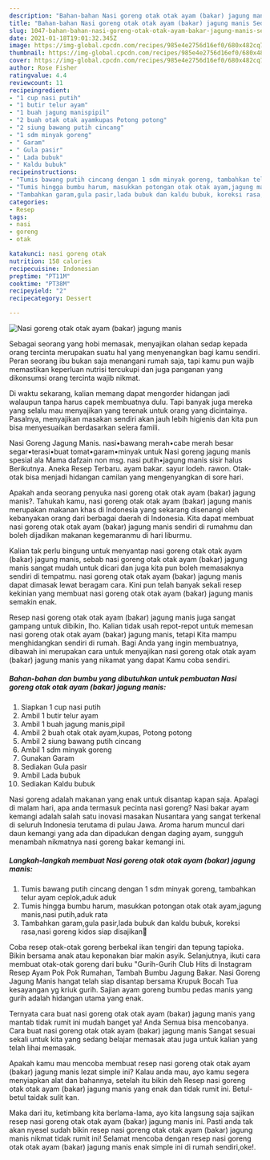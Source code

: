 ```yaml
---
description: "Bahan-bahan Nasi goreng otak otak ayam (bakar) jagung manis Sederhana Untuk Jualan"
title: "Bahan-bahan Nasi goreng otak otak ayam (bakar) jagung manis Sederhana Untuk Jualan"
slug: 1047-bahan-bahan-nasi-goreng-otak-otak-ayam-bakar-jagung-manis-sederhana-untuk-jualan
date: 2021-01-18T19:01:32.345Z
image: https://img-global.cpcdn.com/recipes/985e4e2756d16ef0/680x482cq70/nasi-goreng-otak-otak-ayam-bakar-jagung-manis-foto-resep-utama.jpg
thumbnail: https://img-global.cpcdn.com/recipes/985e4e2756d16ef0/680x482cq70/nasi-goreng-otak-otak-ayam-bakar-jagung-manis-foto-resep-utama.jpg
cover: https://img-global.cpcdn.com/recipes/985e4e2756d16ef0/680x482cq70/nasi-goreng-otak-otak-ayam-bakar-jagung-manis-foto-resep-utama.jpg
author: Rose Fisher
ratingvalue: 4.4
reviewcount: 11
recipeingredient:
- "1 cup nasi putih"
- "1 butir telur ayam"
- "1 buah jagung manispipil"
- "2 buah otak otak ayamkupas Potong potong"
- "2 siung bawang putih cincang"
- "1 sdm minyak goreng"
- " Garam"
- " Gula pasir"
- " Lada bubuk"
- " Kaldu bubuk"
recipeinstructions:
- "Tumis bawang putih cincang dengan 1 sdm minyak goreng, tambahkan telur ayam ceplok,aduk aduk"
- "Tumis hingga bumbu harum, masukkan potongan otak otak ayam,jagung manis,nasi putih,aduk rata"
- "Tambahkan garam,gula pasir,lada bubuk dan kaldu bubuk, koreksi rasa,nasi goreng kidos siap disajikan🤗"
categories:
- Resep
tags:
- nasi
- goreng
- otak

katakunci: nasi goreng otak 
nutrition: 158 calories
recipecuisine: Indonesian
preptime: "PT11M"
cooktime: "PT38M"
recipeyield: "2"
recipecategory: Dessert

---
```



![Nasi goreng otak otak ayam (bakar) jagung manis](https://img-global.cpcdn.com/recipes/985e4e2756d16ef0/680x482cq70/nasi-goreng-otak-otak-ayam-bakar-jagung-manis-foto-resep-utama.jpg)

Sebagai seorang yang hobi memasak, menyajikan olahan sedap kepada orang tercinta merupakan suatu hal yang menyenangkan bagi kamu sendiri. Peran seorang ibu bukan saja menangani rumah saja, tapi kamu pun wajib memastikan keperluan nutrisi tercukupi dan juga panganan yang dikonsumsi orang tercinta wajib nikmat.

Di waktu  sekarang, kalian memang dapat mengorder hidangan jadi walaupun tanpa harus capek membuatnya dulu. Tapi banyak juga mereka yang selalu mau menyajikan yang terenak untuk orang yang dicintainya. Pasalnya, menyajikan masakan sendiri akan jauh lebih higienis dan kita pun bisa menyesuaikan berdasarkan selera famili. 

Nasi Goreng Jagung Manis. nasi•bawang merah•cabe merah besar segar•terasi•buat tomat•garam•minyak untuk Nasi goreng jagung manis spesial ala Mama dafzain non msg. nasi putih•jagung manis sisir halus Berikutnya. Aneka Resep Terbaru. ayam bakar. sayur lodeh. rawon. Otak-otak bisa menjadi hidangan camilan yang mengenyangkan di sore hari.

Apakah anda seorang penyuka nasi goreng otak otak ayam (bakar) jagung manis?. Tahukah kamu, nasi goreng otak otak ayam (bakar) jagung manis merupakan makanan khas di Indonesia yang sekarang disenangi oleh kebanyakan orang dari berbagai daerah di Indonesia. Kita dapat membuat nasi goreng otak otak ayam (bakar) jagung manis sendiri di rumahmu dan boleh dijadikan makanan kegemaranmu di hari liburmu.

Kalian tak perlu bingung untuk menyantap nasi goreng otak otak ayam (bakar) jagung manis, sebab nasi goreng otak otak ayam (bakar) jagung manis sangat mudah untuk dicari dan juga kita pun boleh memasaknya sendiri di tempatmu. nasi goreng otak otak ayam (bakar) jagung manis dapat dimasak lewat beragam cara. Kini pun telah banyak sekali resep kekinian yang membuat nasi goreng otak otak ayam (bakar) jagung manis semakin enak.

Resep nasi goreng otak otak ayam (bakar) jagung manis juga sangat gampang untuk dibikin, lho. Kalian tidak usah repot-repot untuk memesan nasi goreng otak otak ayam (bakar) jagung manis, tetapi Kita mampu menghidangkan sendiri di rumah. Bagi Anda yang ingin membuatnya, dibawah ini merupakan cara untuk menyajikan nasi goreng otak otak ayam (bakar) jagung manis yang nikamat yang dapat Kamu coba sendiri.

<!--inarticleads1-->

##### Bahan-bahan dan bumbu yang dibutuhkan untuk pembuatan Nasi goreng otak otak ayam (bakar) jagung manis:

1. Siapkan 1 cup nasi putih
1. Ambil 1 butir telur ayam
1. Ambil 1 buah jagung manis,pipil
1. Ambil 2 buah otak otak ayam,kupas, Potong potong
1. Ambil 2 siung bawang putih cincang
1. Ambil 1 sdm minyak goreng
1. Gunakan  Garam
1. Sediakan  Gula pasir
1. Ambil  Lada bubuk
1. Sediakan  Kaldu bubuk


Nasi goreng adalah makanan yang enak untuk disantap kapan saja. Apalagi di malam hari, apa anda termasuk pecinta nasi goreng? Nasi bakar ayam kemangi adalah salah satu inovasi masakan Nusantara yang sangat terkenal di seluruh Indonesia terutama di pulau Jawa. Aroma harum muncul dari daun kemangi yang ada dan dipadukan dengan daging ayam, sungguh menambah nikmatnya nasi goreng bakar kemangi ini. 

<!--inarticleads2-->

##### Langkah-langkah membuat Nasi goreng otak otak ayam (bakar) jagung manis:

1. Tumis bawang putih cincang dengan 1 sdm minyak goreng, tambahkan telur ayam ceplok,aduk aduk
1. Tumis hingga bumbu harum, masukkan potongan otak otak ayam,jagung manis,nasi putih,aduk rata
1. Tambahkan garam,gula pasir,lada bubuk dan kaldu bubuk, koreksi rasa,nasi goreng kidos siap disajikan🤗


Coba resep otak-otak goreng berbekal ikan tengiri dan tepung tapioka. Bikin bersama anak atau keponakan biar makin asyik. Selanjutnya, ikuti cara membuat otak-otak goreng dari buku &#34;Gurih-Gurih Club Hits di Instagram Resep Ayam Pok Pok Rumahan, Tambah Bumbu Jagung Bakar. Nasi Goreng Jagung Manis hangat telah siap disantap bersama Krupuk Bocah Tua kesayangan yg kriuk gurih. Sajian ayam goreng bumbu pedas manis yang gurih adalah hidangan utama yang enak. 

Ternyata cara buat nasi goreng otak otak ayam (bakar) jagung manis yang mantab tidak rumit ini mudah banget ya! Anda Semua bisa mencobanya. Cara buat nasi goreng otak otak ayam (bakar) jagung manis Sangat sesuai sekali untuk kita yang sedang belajar memasak atau juga untuk kalian yang telah lihai memasak.

Apakah kamu mau mencoba membuat resep nasi goreng otak otak ayam (bakar) jagung manis lezat simple ini? Kalau anda mau, ayo kamu segera menyiapkan alat dan bahannya, setelah itu bikin deh Resep nasi goreng otak otak ayam (bakar) jagung manis yang enak dan tidak rumit ini. Betul-betul taidak sulit kan. 

Maka dari itu, ketimbang kita berlama-lama, ayo kita langsung saja sajikan resep nasi goreng otak otak ayam (bakar) jagung manis ini. Pasti anda tak akan nyesel sudah bikin resep nasi goreng otak otak ayam (bakar) jagung manis nikmat tidak rumit ini! Selamat mencoba dengan resep nasi goreng otak otak ayam (bakar) jagung manis enak simple ini di rumah sendiri,oke!.

